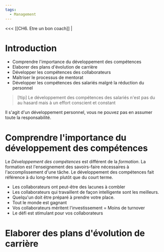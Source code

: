 ```yaml
---
tags:
  - Management
---
```

<<< [[CH6. Etre un bon coach]] |

# Introduction
- Comprendre l'importance du développement des compétences
- Elaborer des plans d'évolution de carrière
- Développer les compétences des collaborateurs
- Maîtriser le processus de mentorat
- Développer les compétences des salariés malgré la réduction du personnel

>[!tip] Le développement des compétences des salariés n'est pas du au hasard mais à un effort conscient et constant

Il s'agit d'un développement personnel, vous ne pouvez pas en assumer toute la responsabilité.

# Comprendre l'importance du développement des compétences
Le *Développement des compétences* est différent de la *formation*. 
La formation est l'enseignement des savoirs-faire nécessaires à l'accomplissement d'une tâche.
Le développement des compétences fait référence à du long-terme plutôt que du court terme.

- Les collaborateurs ont peut-être des lacunes à combler
- Les collaborateurs qui travaillent de façon intelligente sont les meilleurs.
- Quelqu'un doit être préparé à prendre votre place.
- Tout le monde est gagnant
- Vos collaborateurs méritent l'investissement = Moins de turnover
- Le défi est stimulant pour vos collaborateurs

# Elaborer des plans d'évolution de carrière
